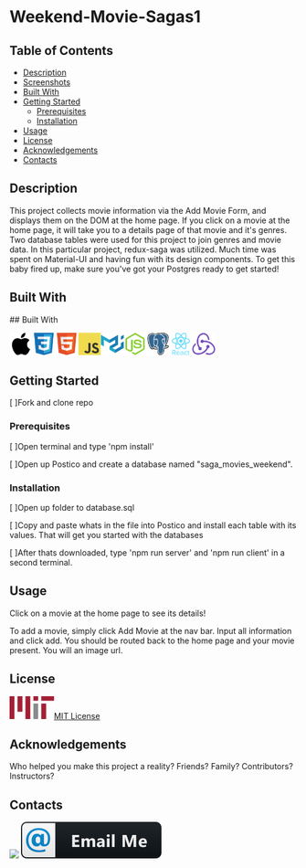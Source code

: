 
# Weekend-Movie-Sagas1

## Table of Contents

- [Description](#description)
- [Screenshots](#screenshots)
- [Built With](#built-with)
- [Getting Started](#getting-started)
  - [Prerequisites](#prerequisites)
  - [Installation](#installation)
- [Usage](#usage)
- [License](#license)
- [Acknowledgements](#acknowledgements)
- [Contacts](#contacts)

## Description

This project collects movie information via the Add Movie Form, and displays them on the DOM at the home page. If you click on a movie at the home page, it will take you to a details page of that movie and it's genres. Two database tables were used for this project to join genres and movie data. In this particular project, redux-saga was utilized. Much time was spent on Material-UI and having fun with its design components. To get this baby fired up, make sure you've got your Postgres ready to get started!

## Built With

<img src="" />## Built With


<a href="https://www.apple.com"><img src="https://raw.githubusercontent.com/devicons/devicon/master/icons/apple/apple-original.svg" height="40px" width="40px" /></a><a href="https://developer.mozilla.org/en-US/docs/Web/CSS"><img src="https://raw.githubusercontent.com/devicons/devicon/master/icons/css3/css3-original.svg" height="40px" width="40px" /></a><a href="https://developer.mozilla.org/en-US/docs/Web/HTML"><img src="https://raw.githubusercontent.com/devicons/devicon/master/icons/html5/html5-original.svg" height="40px" width="40px" /></a><a href="https://developer.mozilla.org/en-US/docs/Web/JavaScript"><img src="https://raw.githubusercontent.com/devicons/devicon/master/icons/javascript/javascript-original.svg" height="40px" width="40px" /></a><a href="https://material-ui.com/"><img src="https://raw.githubusercontent.com/devicons/devicon/master/icons/materialui/materialui-original.svg" height="40px" width="40px" /></a><a href="https://nodejs.org/en/"><img src="https://raw.githubusercontent.com/devicons/devicon/master/icons/nodejs/nodejs-original.svg" height="40px" width="40px" /></a><a href="https://www.postgresql.org/"><img src="https://raw.githubusercontent.com/devicons/devicon/master/icons/postgresql/postgresql-original.svg" height="40px" width="40px" /></a><a href="https://reactjs.org/"><img src="https://raw.githubusercontent.com/devicons/devicon/master/icons/react/react-original-wordmark.svg" height="40px" width="40px" /></a><a href="https://redux.js.org/"><img src="https://raw.githubusercontent.com/devicons/devicon/master/icons/redux/redux-original.svg" height="40px" width="40px" /></a>

## Getting Started

[ ]Fork and clone repo

### Prerequisites

[ ]Open terminal and type 'npm install'

[ ]Open up Postico and create a database named "saga_movies_weekend".

### Installation

[ ]Open up folder to database.sql

[ ]Copy and paste whats in the file into Postico and install each table with its values. That will get you started with the databases

[ ]After thats downloaded, 
    type 'npm run server' and 
    'npm run client' in a second terminal.

## Usage

Click on a movie at the home page to see its details!

To add a movie, simply click Add Movie at the nav bar. Input all information and click add. You should be routed back to the home page and your movie present. You will an image url.


## License

<a href="https://choosealicense.com/licenses/mit/"><img src="https://raw.githubusercontent.com/johnturner4004/readme-generator/master/src/components/assets/images/mit.svg" height=40 />MIT License</a>

## Acknowledgements

Who helped you make this project a reality? Friends? Family? Contributors? Instructors?

## Contacts

<a href="https://www.linkedin.com/in/https://www.linkedin.com/in/julia-bayless1/"><img src="https://img.shields.io/badge/LinkedIn-0077B5?style=for-the-badge&logo=linkedin&logoColor=white" /></a>  <a href="mailto:julia.allistair@gmail.com"><img src=https://raw.githubusercontent.com/johnturner4004/readme-generator/master/src/components/assets/images/email_me_button_icon_151852.svg /></a>